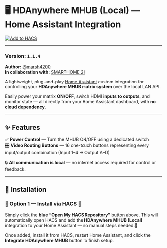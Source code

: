 # 🖥️ HDAnywhere MHUB (Local) — Home Assistant Integration

[![Add to HACS](https://my.home-assistant.io/badges/hacs_repository.svg)](https://my.home-assistant.io/redirect/hacs_repository/?owner=marsh4200&repository=hda_mhub&category=integration)
<a href="https://my.home-assistant.io/redirect/config_flow_start/?domain=hda_mhub" target="_blank">
</a>

---

### Version: `1.1.4`
**Author:** [@marsh4200](https://github.com/marsh4200)  
**In collaboration with:** [SMARTHOME 21](https://smarthome21.co.za)



A lightweight, plug-and-play [Home Assistant](https://www.home-assistant.io/) custom integration for controlling your **HDAnywhere MHUB matrix system** over the local LAN API.

Easily power your matrix **ON/OFF**, switch HDMI **inputs to outputs**, and monitor state — all directly from your Home Assistant dashboard, with **no cloud dependency**.

---

## ✨ Features

✅ **Power Control** — Turn the MHUB ON/OFF using a dedicated switch  
🎛️ **Video Routing Buttons** — 16 one-touch buttons representing every input/output combination (Input 1–4 → Output A–D)  
   

🔒 **All communication is local** — no internet access required for control or feedback.

---

## 🧩 Installation

### 🔹 Option 1 — Install via HACS 🧠

Simply click the **blue “Open My HACS Repository”** button above.
This will automatically open HACS and add the **HDAnywhere MHUB (Local)** integration to your Home Assistant — no manual steps needed.🧠

Once added, install it from HACS, restart Home Assistant, and click the **Integrate HDAnywhere MHUB** button to finish setup.

